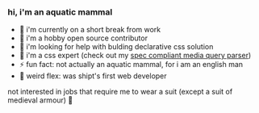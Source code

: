 ### hi, i'm an aquatic mammal

- 🔭 i'm currently on a short break from work
- 👯 i'm a hobby open source contributor
- 🤔 i'm looking for help with bulding declarative css solution
- 💬 i'm a css expert (check out my [spec compliant media query parser](https://github.com/tbjgolden/media-query-parser))
- ⚡ fun fact: not actually an aquatic mammal, for i am an english man
- 💪 weird flex: was shipt's first web developer

not interested in jobs that require me to wear a suit (except a suit of medieval armour) 💂
